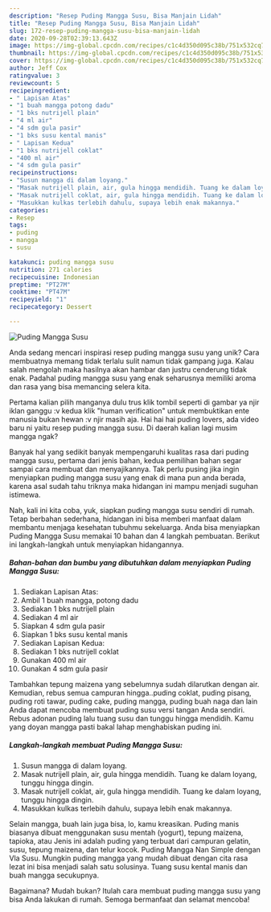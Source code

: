```yaml
---
description: "Resep Puding Mangga Susu, Bisa Manjain Lidah"
title: "Resep Puding Mangga Susu, Bisa Manjain Lidah"
slug: 172-resep-puding-mangga-susu-bisa-manjain-lidah
date: 2020-09-28T02:39:13.643Z
image: https://img-global.cpcdn.com/recipes/c1c4d350d095c38b/751x532cq70/puding-mangga-susu-foto-resep-utama.jpg
thumbnail: https://img-global.cpcdn.com/recipes/c1c4d350d095c38b/751x532cq70/puding-mangga-susu-foto-resep-utama.jpg
cover: https://img-global.cpcdn.com/recipes/c1c4d350d095c38b/751x532cq70/puding-mangga-susu-foto-resep-utama.jpg
author: Jeff Cox
ratingvalue: 3
reviewcount: 5
recipeingredient:
- " Lapisan Atas"
- "1 buah mangga potong dadu"
- "1 bks nutrijell plain"
- "4 ml air"
- "4 sdm gula pasir"
- "1 bks susu kental manis"
- " Lapisan Kedua"
- "1 bks nutrijell coklat"
- "400 ml air"
- "4 sdm gula pasir"
recipeinstructions:
- "Susun mangga di dalam loyang."
- "Masak nutrijell plain, air, gula hingga mendidih. Tuang ke dalam loyang, tunggu hingga dingin."
- "Masak nutrijell coklat, air, gula hingga mendidih. Tuang ke dalam loyang, tunggu hingga dingin."
- "Masukkan kulkas terlebih dahulu, supaya lebih enak makannya."
categories:
- Resep
tags:
- puding
- mangga
- susu

katakunci: puding mangga susu 
nutrition: 271 calories
recipecuisine: Indonesian
preptime: "PT27M"
cooktime: "PT47M"
recipeyield: "1"
recipecategory: Dessert

---
```



![Puding Mangga Susu](https://img-global.cpcdn.com/recipes/c1c4d350d095c38b/751x532cq70/puding-mangga-susu-foto-resep-utama.jpg)

Anda sedang mencari inspirasi resep puding mangga susu yang unik? Cara membuatnya memang tidak terlalu sulit namun tidak gampang juga. Kalau salah mengolah maka hasilnya akan hambar dan justru cenderung tidak enak. Padahal puding mangga susu yang enak seharusnya memiliki aroma dan rasa yang bisa memancing selera kita.

Pertama kalian pilih manganya dulu trus klik tombil seperti di gambar ya njir iklan ganggu :v kedua klik &#34;human verification&#34; untuk membuktikan ente manusia bukan hewan :v njir masih aja. Hai hai hai puding lovers, ada video baru ni yaitu resep puding mangga susu. Di daerah kalian lagi musim mangga ngak?

Banyak hal yang sedikit banyak mempengaruhi kualitas rasa dari puding mangga susu, pertama dari jenis bahan, kedua pemilihan bahan segar sampai cara membuat dan menyajikannya. Tak perlu pusing jika ingin menyiapkan puding mangga susu yang enak di mana pun anda berada, karena asal sudah tahu triknya maka hidangan ini mampu menjadi suguhan istimewa.


Nah, kali ini kita coba, yuk, siapkan puding mangga susu sendiri di rumah. Tetap berbahan sederhana, hidangan ini bisa memberi manfaat dalam membantu menjaga kesehatan tubuhmu sekeluarga. Anda bisa menyiapkan Puding Mangga Susu memakai 10 bahan dan 4 langkah pembuatan. Berikut ini langkah-langkah untuk menyiapkan hidangannya.

<!--inarticleads1-->

##### Bahan-bahan dan bumbu yang dibutuhkan dalam menyiapkan Puding Mangga Susu:

1. Sediakan  Lapisan Atas:
1. Ambil 1 buah mangga, potong dadu
1. Sediakan 1 bks nutrijell plain
1. Sediakan 4 ml air
1. Siapkan 4 sdm gula pasir
1. Siapkan 1 bks susu kental manis
1. Sediakan  Lapisan Kedua:
1. Sediakan 1 bks nutrijell coklat
1. Gunakan 400 ml air
1. Gunakan 4 sdm gula pasir


Tambahkan tepung maizena yang sebelumnya sudah dilarutkan dengan air. Kemudian, rebus semua campuran hingga..puding coklat, puding pisang, puding roti tawar, puding cake, puding mangga, puding buah naga dan lain Anda dapat mencoba membuat puding susu versi tangan Anda sendiri. Rebus adonan puding lalu tuang susu dan tunggu hingga mendidih. Kamu yang doyan mangga pasti bakal lahap menghabiskan puding ini. 

<!--inarticleads2-->

##### Langkah-langkah membuat Puding Mangga Susu:

1. Susun mangga di dalam loyang.
1. Masak nutrijell plain, air, gula hingga mendidih. Tuang ke dalam loyang, tunggu hingga dingin.
1. Masak nutrijell coklat, air, gula hingga mendidih. Tuang ke dalam loyang, tunggu hingga dingin.
1. Masukkan kulkas terlebih dahulu, supaya lebih enak makannya.


Selain mangga, buah lain juga bisa, lo, kamu kreasikan. Puding manis biasanya dibuat menggunakan susu mentah (yogurt), tepung maizena, tapioka, atau Jenis ini adalah puding yang terbuat dari campuran gelatin, susu, tepung maizena, dan telur kocok. Puding Mangga Nan Simple dengan Vla Susu. Mungkin puding mangga yang mudah dibuat dengan cita rasa lezat ini bisa menjadi salah satu solusinya. Tuang susu kental manis dan buah mangga secukupnya. 

Bagaimana? Mudah bukan? Itulah cara membuat puding mangga susu yang bisa Anda lakukan di rumah. Semoga bermanfaat dan selamat mencoba!
